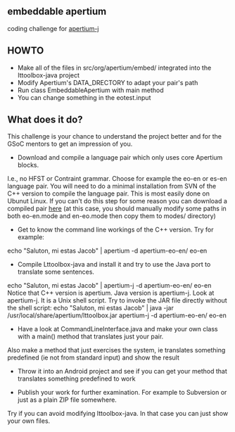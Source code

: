 embeddable apertium
---

coding challenge for [apertium-j](http://wiki.apertium.org/wiki/Ideas_for_Google_Summer_of_Code/Make_lttoolbox-java_embeddable)

HOWTO
---

- Make all of the files in src/org/apertium/embed/ integrated into the lttoolbox-java project
- Modify Apertium's DATA\_DRECTORY to adapt your pair's path
- Run class EmbeddableApertium with main method
- You can change something in the eotest.input


What does it do?
---

This challenge is your chance to understand the project better and for the GSoC mentors to get an impression of you.

- Download and compile a language pair which only uses core Apertium blocks.

I.e., no HFST or Contraint grammar. Choose for example the eo-en or es-en language pair.
You will need to do a minimal installation from SVN of the C++ version to compile the language pair. This is most easily done on Ubunut Linux.
If you can't do this step for some reason you can download a compiled pair [here](http://javabog.dk/filer/apertium-eo-en.tar.gz) (at this case, you should manually modify some paths in both eo-en.mode and en-eo.mode then copy them to modes/ directory)

- Get to know the command line workings of the C++ version. Try for example:

echo "Saluton, mi estas Jacob" | apertium -d apertium-eo-en/ eo-en

- Compile Lttoolbox-java and install it and try to use the Java port to translate some sentences.

echo "Saluton, mi estas Jacob" | apertium-j -d apertium-eo-en/ eo-en
Notice that C++ version is apertium. Java version is apertium-j.
Look at apertium-j. It is a Unix shell script. Try to invoke the JAR file directly without the shell script:
echo "Saluton, mi estas Jacob" | java -jar /usr/local/share/apertium/lttoolbox.jar apertium-j -d apertium-eo-en/ eo-en

- Have a look at CommandLineInterface.java and make your own class with a main() method that translates just your pair.

Also make a method that just exercises the system, ie translates something predefined (ie not from standard input) and show the result

- Throw it into an Android project and see if you can get your method that translates something predefined to work

- Publish your work for further examination. For example to Subversion or just as a plain ZIP file somewhere.

Try if you can avoid modifying lttoolbox-java. In that case you can just show your own files.


